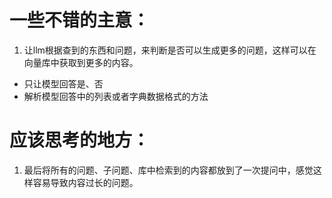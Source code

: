 
# 一些不错的主意：
1. 让llm根据查到的东西和问题，来判断是否可以生成更多的问题，这样可以在向量库中获取到更多的内容。
  - 只让模型回答是、否
  - 解析模型回答中的列表或者字典数据格式的方法




# 应该思考的地方：
1. 最后将所有的问题、子问题、库中检索到的内容都放到了一次提问中，感觉这样容易导致内容过长的问题。